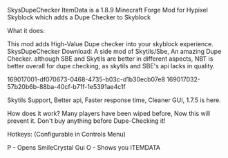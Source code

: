 SkysDupeChecker
ItemData is a 1.8.9 Minecraft Forge Mod for Hypixel Skyblock which adds a Dupe Checker to Skyblock

What it does:

This mod adds High-Value Dupe checker into your skyblock experience. SkysDupeChecker Download: A side mod of Skytils/Sbe, An amazing Dupe Checker. although SBE and Skytils are better in different aspects, NBT is better overall for dupe checking, as skytils and SBE's api lacks in quality.

169017001-df070673-0468-4735-b03c-d1b30ecb07e8 169017032-57b20b6b-88ba-40cf-b71f-1e5391ae4c1f

Skytils Support, Better api, Faster response time, Cleaner GUI, 1.7.5 is here.

How does it work? Many players have been wiped before, Now this will prevent it. Don't buy anything before Dupe-Checking it!

Hotkeys: (Configurable in Controls Menu)

P - Opens SmileCrystal Gui O - Shows you ITEMDATA

